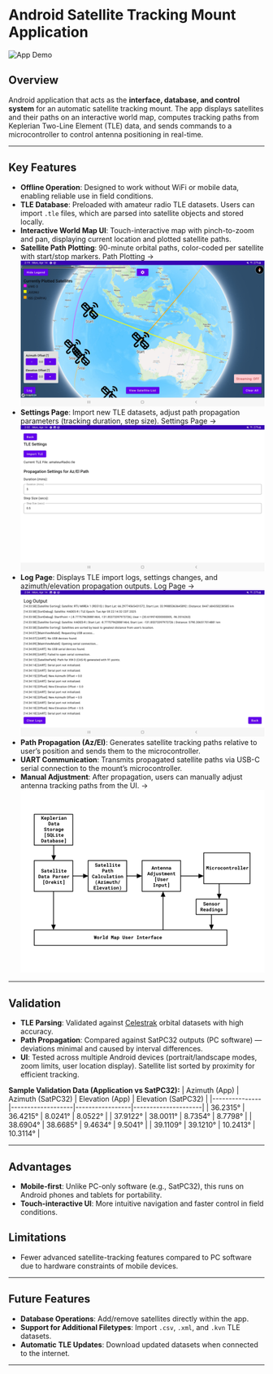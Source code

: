 # Android Satellite Tracking Mount Application

![App Demo](images/cbb3c19b-8e92-4e83-85f6-0b14ad539c1d.gif)

## Overview

Android application that acts as the **interface, database, and control system** for an automatic satellite tracking mount. The app displays satellites and their paths on an interactive world map, computes tracking paths from Keplerian Two-Line Element (TLE) data, and sends commands to a microcontroller to control antenna positioning in real-time.

---

## Key Features

- **Offline Operation**: Designed to work without WiFi or mobile data, enabling reliable use in field conditions.
- **TLE Database**: Preloaded with amateur radio TLE datasets. Users can import `.tle` files, which are parsed into satellite objects and stored locally.
- **Interactive World Map UI**: Touch-interactive map with pinch-to-zoom and pan, displaying current location and plotted satellite paths.
- **Satellite Path Plotting**: 90-minute orbital paths, color-coded per satellite with start/stop markers.
  Path Plotting → ![Map UI](images/map.jpg)
- **Settings Page**: Import new TLE datasets, adjust path propagation parameters (tracking duration, step size).
  Settings Page → ![Settings](images/settings.jpg)
- **Log Page**: Displays TLE import logs, settings changes, and azimuth/elevation propagation outputs.
  Log Page → ![Log](images/log.jpg)
- **Path Propagation (Az/El)**: Generates satellite tracking paths relative to user’s position and sends them to the microcontroller.
- **UART Communication**: Transmits propagated satellite paths via USB-C serial connection to the mount’s microcontroller.
- **Manual Adjustment**: After propagation, users can manually adjust antenna tracking paths from the UI.
  → ![Log](images/flow.png)

---

## Validation

- **TLE Parsing**: Validated against [Celestrak](https://celestrak.org/) orbital datasets with high accuracy.
- **Path Propagation**: Compared against SatPC32 outputs (PC software) — deviations minimal and caused by interval differences.
- **UI**: Tested across multiple Android devices (portrait/landscape modes, zoom limits, user location display). Satellite list sorted by proximity for efficient tracking.

**Sample Validation Data (Application vs SatPC32):**
| Azimuth (App) | Azimuth (SatPC32) | Elevation (App) | Elevation (SatPC32) |
|---------------|-------------------|-----------------|---------------------|
| 36.2315° | 36.4215° | 8.0241° | 8.0522° |
| 37.9122° | 38.0011° | 8.7354° | 8.7798° |
| 38.6904° | 38.6685° | 9.4634° | 9.5041° |
| 39.1109° | 39.1210° | 10.2413° | 10.3114° |

---

## Advantages

- **Mobile-first**: Unlike PC-only software (e.g., SatPC32), this runs on Android phones and tablets for portability.
- **Touch-interactive UI**: More intuitive navigation and faster control in field conditions.

## Limitations

- Fewer advanced satellite-tracking features compared to PC software due to hardware constraints of mobile devices.

---

## Future Features

- **Database Operations**: Add/remove satellites directly within the app.
- **Support for Additional Filetypes**: Import `.csv`, `.xml`, and `.kvn` TLE datasets.
- **Automatic TLE Updates**: Download updated datasets when connected to the internet.

---



